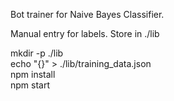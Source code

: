 Bot trainer for Naive Bayes Classifier.

Manual entry for labels.  Store in ./lib

mkdir -p ./lib  
echo "{}" > ./lib/training_data.json  
npm install  
npm start  
